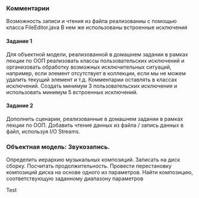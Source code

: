 ### Комментарии
Возможность записи и чтения из файла реализованиы с помощью класса FileEditor.java
В нем же использованы встроенные исключения 

#### Задание 1
Для объектной модели, реализованной в домашнем задании в рамках лекции по ООП реализовать классы пользовательских исключений и организовать обработку возможных исключительных ситуаций, например, если элемент отсутствует в коллекции, если мы не можем удалить текущий элемент и т.д. Комментарии оставлять в классах исключений. Создать минимум 3 пользовательских исключения и использовать минимум 5 встроенных исключений.

#### Задание 2
Дополнить сценарии, реализованные в домашнем задании в рамках лекции по ООП. Добавить чтение данных из файла / запись данных в файл, используя I/O Streams.
  
### Объектная модель: Звукозапись. 
Определить иерархию музыкальных композиций. Записать на диск сборку. Посчитать продолжительность. Провести перестановку композиций диска на основе одного из параметров. Найти композицию, соответствующую заданному диапазону параметров

Test


